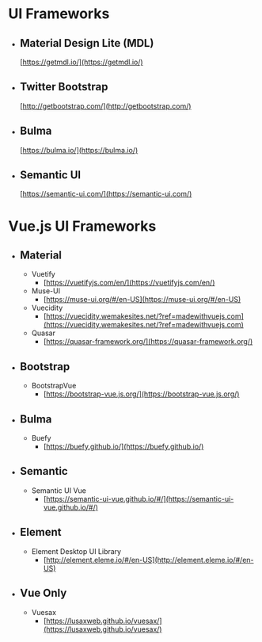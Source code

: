 # UI Frameworks
  - ## Material Design Lite (MDL)
    [https://getmdl.io/](https://getmdl.io/)
  - ## Twitter Bootstrap
    [http://getbootstrap.com/](http://getbootstrap.com/)
  - ## Bulma
    [https://bulma.io/](https://bulma.io/)
  - ## Semantic UI
    [https://semantic-ui.com/](https://semantic-ui.com/)
# Vue.js UI Frameworks
  - ## Material
    - Vuetify
      - [https://vuetifyjs.com/en/](https://vuetifyjs.com/en/)
    - Muse-UI
      - [https://muse-ui.org/#/en-US](https://muse-ui.org/#/en-US)
    - Vuecidity
      - [https://vuecidity.wemakesites.net/?ref=madewithvuejs.com](https://vuecidity.wemakesites.net/?ref=madewithvuejs.com)
    - Quasar
      - [https://quasar-framework.org/](https://quasar-framework.org/)
  - ## Bootstrap
    - BootstrapVue
      - [https://bootstrap-vue.js.org/](https://bootstrap-vue.js.org/)
  - ## Bulma
    - Buefy
      - [https://buefy.github.io/](https://buefy.github.io/)
  - ## Semantic
    - Semantic UI Vue
      - [https://semantic-ui-vue.github.io/#/](https://semantic-ui-vue.github.io/#/)
  - ## Element
    - Element Desktop UI Library
      - [http://element.eleme.io/#/en-US](http://element.eleme.io/#/en-US)
  - ## Vue Only
    - Vuesax
      - [https://lusaxweb.github.io/vuesax/](https://lusaxweb.github.io/vuesax/)